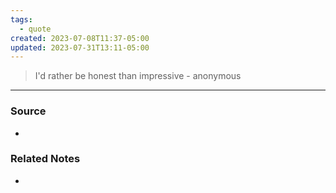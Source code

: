 ```yaml
---
tags:
  - quote
created: 2023-07-08T11:37-05:00
updated: 2023-07-31T13:11-05:00
---
```


> I'd rather be honest than impressive - anonymous
> 

---

### Source
- 
### Related Notes
- 